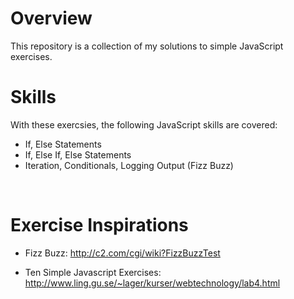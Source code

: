 Overview
========

This repository is a collection of my solutions to simple JavaScript exercises.


Skills
=====================

With these exercsies, the following JavaScript skills are covered:

* If, Else Statements
* If, Else If, Else Statements
* Iteration, Conditionals, Logging Output (Fizz Buzz)

<br />

Exercise Inspirations
=====================
* Fizz Buzz:
http://c2.com/cgi/wiki?FizzBuzzTest

* Ten Simple Javascript Exercises:
http://www.ling.gu.se/~lager/kurser/webtechnology/lab4.html
